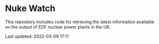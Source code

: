 # Nuke Watch

This repository includes code for retrieving the latest information available on the output of EDF nuclear power plants in the UK.

Last updated: 2022-03-09 17:11